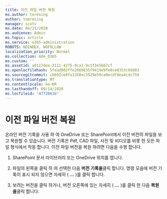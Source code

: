 ```yaml
---
title: 이전 파일 버전 복원
ms.author: toresing
author: tomresing
manager: scotv
ms.date: 04/21/2020
ms.audience: Admin
ms.topic: article
ms.service: o365-administration
ROBOTS: NOINDEX, NOFOLLOW
localization_priority: Normal
ms.collection: Adm_O365
ms.custom: ''
ms.assetid: a8117dea-2111-4275-9ca1-9c1f3e5667cf
ms.openlocfilehash: 5fead002ffe2089835f9419e9fe0ce0353c9dd03
ms.sourcegitcommit: c6692ce0fa1358ec3529e59ca0ecdfdea4cdc759
ms.translationtype: MT
ms.contentlocale: ko-KR
ms.lasthandoff: 09/14/2020
ms.locfileid: "47720616"
---
```

# <a name="restore-a-previous-file-version"></a>이전 파일 버전 복원

온라인 버전 기록을 사용 하 여 OneDrive 또는 SharePoint에서 이전 버전의 파일을 보고 복원할 수 있습니다. 버전 기록은 Pdf, CAD 파일, 사진 및 비디오를 비롯 한 모든 파일 형식에서 작동 합니다. 이전 파일 버전을 복원 하려면 다음을 수행 합니다.
  
1. SharePoint 문서 라이브러리 또는 OneDrive 위치를 엽니다.
    
2. 파일의 왼쪽을 클릭 하 여 선택한 다음 **버전 기록을**클릭 합니다. 명령 모음에 버전 기록이 표시 되지 않으면 자세히 ( **...** )를 클릭 합니다. 
    
3. 보려는 버전을 클릭 하거나, 버전 오른쪽에 있는 자세히 ( **...** )를 클릭 한 다음 **복원을**클릭 합니다.
    

